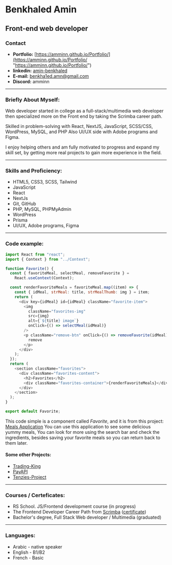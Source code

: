 # Benkhaled Amin

## Front-end web developer

### Contact

- **Portfolio:** [https://amminn.github.io/Portfolio/](https://amminn.github.io/Portfolio/ "https://amminn.github.io/Portfolio/")
- **linkedin:** [amin-benkhaled](https://www.linkedin.com/in/amin-benkhaled-3140641b5/ "amin-benkhaled")
- **E-mail:** benkha1ed.amn@gmail.com
- **Discord:** amminn

---

### Briefly About Myself:

Web developer started in college as a full-stack/multimedia web developer then specialized more on the Front end by taking the Scrimba career path.

Skilled in problem-solving with React, NextJS, JavaScript, SCSS/CSS, WordPress, MySQL, and PHP Also UI/UX side with Adobe programs and Figma.

I enjoy helping others and am fully motivated to progress and expand my skill set, by getting more real projects to gain more experience in the field.

---

### Skills and Proficiency:

- HTML5, CSS3, SCSS, Tailwind
- JavaScript
- React
- NextJs
- Git, GitHub
- PHP, MySQL, PHPMyAdmin
- WordPress
- Prisma
- UI/UX, Adobe programs, Figma

---

### Code example:

```js
import React from "react";
import { Context } from "../Context";

function Favorite() {
  const { favoriteMeal, selectMeal, removeFavorite } =
    React.useContext(Context);

  const renderFavoriteMeals = favoriteMeal.map((item) => {
    const { idMeal, strMeal: title, strMealThumb: img } = item;
    return (
      <div key={idMeal} id={idMeal} className="favorite-item">
        <img
          className="favorites-img"
          src={img}
          alt={`${title} image`}
          onClick={() => selectMeal(idMeal)}
        />
        <p className="remove-btn" onClick={() => removeFavorite(idMeal)}>
          remove
        </p>
      </div>
    );
  });
  return (
    <section className="favorites">
      <div className="favorites-content">
        <h2>Favorites</h2>
        <div className="favorites-container">{renderFavoriteMeals}</div>
      </div>
    </section>
  );
}

export default Favorite;
```

This code simple is a component called _Favorite_, and it is from this project: [Meals Application](https://amminn.github.io/meals-application/ "meals application")
You can use this application to see some delicious yummy meals, You can look for more using the search bar and check the ingredients, besides saving your favorite meals so you can return back to them later.

#### Some other Projects:

- [Trading-King](https://amminn.github.io/trading-king/ "Trading-King")
- [PayAPI](https://amminn.github.io/payapi/ "PayAPI")
- [Tenzies-Project](https://amminn.github.io/Tenzies-Project/ "Tenzies-Project")

---

### Courses / Certeficates:

- RS School. JS/Frontend development course (in progress)
- The Frontend Developer Career Path from [Scrimba](https://scrimba.com/ "Scrimba") ([certificate](https://scrimba.com/certificate/u6WER6Tr/gfrontend "certificate"))
- Bachelor's degree, Full Stack Web developer / Multimedia (graduated)

---

### Languages:

- Arabic - native speaker
- English - B1/B2
- French - Basic
